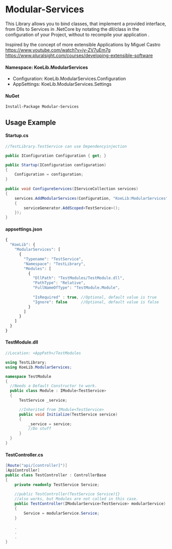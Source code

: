# Modular-Services
This Library allows you to bind classes, that implement a provided interface, from Dlls to Services in .NetCore by notating the dll/class in the configuration of your Project, without to recompile your application .

Inspired by the concept of more extensible Applications by Miguel Castro  
https://www.youtube.com/watch?v=jy-ZV7uEm7g  
https://www.pluralsight.com/courses/developing-extensible-software  

#### Namespace: KoeLib.ModularServices
* Configuration: KoeLib.ModularServices.Configuration
* AppSettings: KoeLib.ModularServices.Settings

#### NuGet
````
Install-Package Modular-Services
````

## Usage Example

#### Startup.cs
````csharp
//TestLibrary.TestService can use Dependencyinjection

public IConfiguration Configuration { get; }

public Startup(IConfiguration configuration)
{
    Configuration = configuration;            
}
        
public void ConfigureServices(IServiceCollection services)
{
    services.AddModularServices(Configuration, "KoeLib:ModularServices", serviceGenerator =>
    {
        serviceGenerator.AddScoped<TestService>();
    });
}        
````

#### appsettings.json
````javascript
{
  "KoeLib": {
    "ModularServices": [
      {
        "Typename": "TestService",
        "Namespace": "TestLibrary",
        "Modules": [
          {
            "DllPath": "TestModules/TestModule.dll",
            "PathType": "Relative",
            "FullNameOfType": "TestModule.Module",
            
            "IsRequired" : true, //Optional, default value is true
            "Ignore": false      //Optional, default value is false
          }
        ]
      }
    ]
  }
} 
````

#### TestModule.dll
````csharp
//Location: <AppPath>/TestModules

using TestLibrary;
using KoeLib.ModularServices;

namespace TestModule
{
  //Needs a Default Constructor to work.
  public class Module : IModule<TestService>
  {
      TestService _service;

      //Inherited from IModule<TestService>
      public void Initialize(TestService service)
      {
          _service = service;
          //Do stuff
      }
  }
}
````

#### TestController.cs
````csharp
[Route("api/[controller]")]
[ApiController]
public class TestController : ControllerBase
{
    private readonly TestService Service;
    
    //public TestController(TestService Service){} 
    //also works, but Modules are not called in this case.
    public TestController(IModularService<TestService> modularService)
    {
        Service = modularService.Service;
    }
    
    .
    .
    .
}
````
